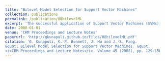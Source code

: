```yaml
---
title: "Bilevel Model Selection for Support Vector Machines"
collection: publications
permalink: /publication/08bilevelML
excerpt: 'The successful application of Support Vector Machines (SVMs), kernel methods and other statistical machine learning methods requires selection of model parameters based on estimates of the generalization error. This paper presents a novel approach to systematic model selection through bilevel optimization. We show how modelling tasks for widely used machine learning methods can be formulated as bilevel optimization problems and describe how the approach can address a broad range of tasks — among which are parameter, feature and kernel selection. In addition, we also discuss the challenges in implementing these approaches and enumerate opportunities for future work in this emerging research area.'
date: 2008-01-01
venue: 'CRM Proceedings and Lecture Notes'
paperurl: 'http://gkunapuli.github.io/files/08bilevelML.pdf'
citation: 'G. Kunapuli, K. P. Bennett, J. Hu and J.-S. Pang.
&quot; Bilevel Model Selection for Support Vector Machines. &quot;
<i>CRM Proceedings and Lecture Notes</i>. Volume 45 (2008), pp. 129-158. American Mathematical Society. Pierre Hansen and Panos Pardolos, Editors.'
---
```

